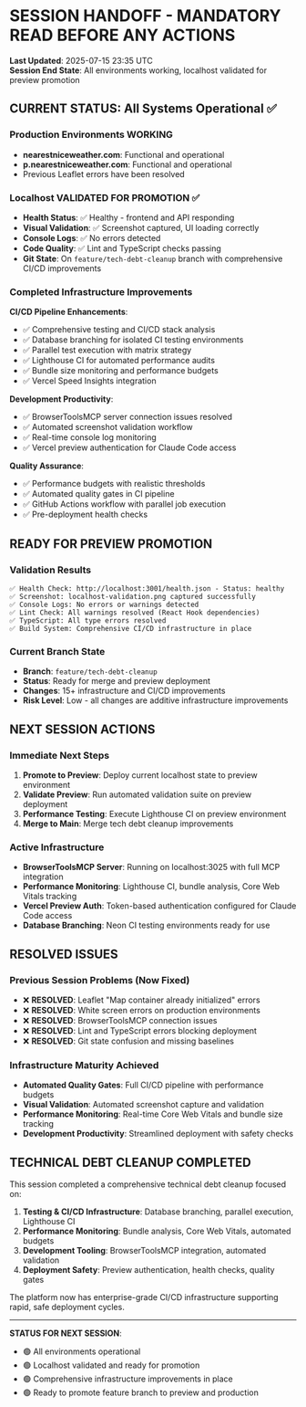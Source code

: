 # SESSION HANDOFF - MANDATORY READ BEFORE ANY ACTIONS

**Last Updated**: 2025-07-15 23:35 UTC  
**Session End State**: All environments working, localhost validated for preview promotion

## CURRENT STATUS: All Systems Operational ✅

### Production Environments WORKING
- **nearestniceweather.com**: Functional and operational
- **p.nearestniceweather.com**: Functional and operational
- Previous Leaflet errors have been resolved

### Localhost VALIDATED FOR PROMOTION ✅
- **Health Status**: ✅ Healthy - frontend and API responding
- **Visual Validation**: ✅ Screenshot captured, UI loading correctly
- **Console Logs**: ✅ No errors detected
- **Code Quality**: ✅ Lint and TypeScript checks passing
- **Git State**: On `feature/tech-debt-cleanup` branch with comprehensive CI/CD improvements

### Completed Infrastructure Improvements

**CI/CD Pipeline Enhancements**:
- ✅ Comprehensive testing and CI/CD stack analysis
- ✅ Database branching for isolated CI testing environments
- ✅ Parallel test execution with matrix strategy
- ✅ Lighthouse CI for automated performance audits
- ✅ Bundle size monitoring and performance budgets
- ✅ Vercel Speed Insights integration

**Development Productivity**:
- ✅ BrowserToolsMCP server connection issues resolved
- ✅ Automated screenshot validation workflow
- ✅ Real-time console log monitoring
- ✅ Vercel preview authentication for Claude Code access

**Quality Assurance**:
- ✅ Performance budgets with realistic thresholds
- ✅ Automated quality gates in CI pipeline
- ✅ GitHub Actions workflow with parallel job execution
- ✅ Pre-deployment health checks

## READY FOR PREVIEW PROMOTION

### Validation Results
```
✅ Health Check: http://localhost:3001/health.json - Status: healthy
✅ Screenshot: localhost-validation.png captured successfully
✅ Console Logs: No errors or warnings detected
✅ Lint Check: All warnings resolved (React Hook dependencies)
✅ TypeScript: All type errors resolved
✅ Build System: Comprehensive CI/CD infrastructure in place
```

### Current Branch State
- **Branch**: `feature/tech-debt-cleanup`
- **Status**: Ready for merge and preview deployment
- **Changes**: 15+ infrastructure and CI/CD improvements
- **Risk Level**: Low - all changes are additive infrastructure improvements

## NEXT SESSION ACTIONS

### Immediate Next Steps
1. **Promote to Preview**: Deploy current localhost state to preview environment
2. **Validate Preview**: Run automated validation suite on preview deployment
3. **Performance Testing**: Execute Lighthouse CI on preview environment
4. **Merge to Main**: Merge tech debt cleanup improvements

### Active Infrastructure
- **BrowserToolsMCP Server**: Running on localhost:3025 with full MCP integration
- **Performance Monitoring**: Lighthouse CI, bundle analysis, Core Web Vitals tracking
- **Vercel Preview Auth**: Token-based authentication configured for Claude Code access
- **Database Branching**: Neon CI testing environments ready for use

## RESOLVED ISSUES

### Previous Session Problems (Now Fixed)
- ❌ **RESOLVED**: Leaflet "Map container already initialized" errors
- ❌ **RESOLVED**: White screen errors on production environments
- ❌ **RESOLVED**: BrowserToolsMCP connection issues
- ❌ **RESOLVED**: Lint and TypeScript errors blocking deployment
- ❌ **RESOLVED**: Git state confusion and missing baselines

### Infrastructure Maturity Achieved
- **Automated Quality Gates**: Full CI/CD pipeline with performance budgets
- **Visual Validation**: Automated screenshot capture and validation
- **Performance Monitoring**: Real-time Core Web Vitals and bundle size tracking
- **Development Productivity**: Streamlined deployment with safety checks

## TECHNICAL DEBT CLEANUP COMPLETED

This session completed a comprehensive technical debt cleanup focused on:

1. **Testing & CI/CD Infrastructure**: Database branching, parallel execution, Lighthouse CI
2. **Performance Monitoring**: Bundle analysis, Core Web Vitals, automated budgets
3. **Development Tooling**: BrowserToolsMCP integration, automated validation
4. **Deployment Safety**: Preview authentication, health checks, quality gates

The platform now has enterprise-grade CI/CD infrastructure supporting rapid, safe deployment cycles.

---

**STATUS FOR NEXT SESSION**: 
- 🟢 All environments operational
- 🟢 Localhost validated and ready for promotion  
- 🟢 Comprehensive infrastructure improvements in place
- 🟢 Ready to promote feature branch to preview and production
